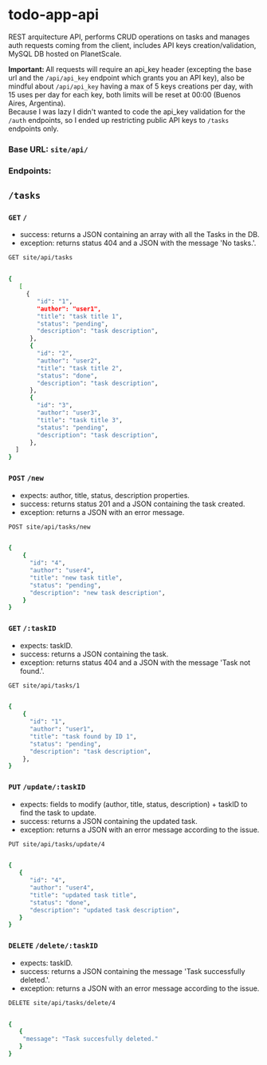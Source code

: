 # todo-app-api
REST arquitecture API, performs CRUD operations on tasks and manages auth requests coming from the client, includes API keys creation/validation, MySQL DB hosted on PlanetScale.

<b> Important: </b> All requests will require an api_key header (excepting the base url and the `/api/api_key` endpoint which grants you an API key), also be mindful about `/api/api_key` having a max of 5 keys creations per day, with 15 uses per day for each key, both limits will be reset at 00:00 (Buenos Aires, Argentina). <br>
Because I was lazy I didn't wanted to code the api_key validation for the `/auth` endpoints, so I ended up restricting public API keys to `/tasks` endpoints only.

### Base URL: `site/api/`
### Endpoints:
## `/tasks`

### `GET` `/`
 - success: returns a JSON containing an array with all the Tasks in the DB.
 - exception: returns status 404 and a JSON with the message 'No tasks.'.

``` bash
GET site/api/tasks


{
   [
     {
        "id": "1",
        "author": "user1",
        "title": "task title 1",
        "status": "pending",
        "description": "task description",
      },
      {
        "id": "2",
        "author": "user2",
        "title": "task title 2",
        "status": "done",
        "description": "task description",
      },
      {
        "id": "3",
        "author": "user3",
        "title": "task title 3",
        "status": "pending",
        "description": "task description",  
      },
  ]
}
```

### `POST` `/new`
 - expects: author, title, status, description properties.
 - success:  returns status 201 and a JSON containing the task created.
 - exception: returns a JSON with an error message.

``` bash
POST site/api/tasks/new


{
    {
      "id": "4",
      "author": "user4",
      "title": "new task title",
      "status": "pending",
      "description": "new task description",
    }
}
```

### `GET` `/:taskID`
 - expects: taskID.
 - success: returns a JSON containing the task.
 - exception: returns status 404 and a JSON with the message 'Task not found.'.

``` bash
GET site/api/tasks/1


{
    {
      "id": "1",
      "author": "user1",
      "title": "task found by ID 1",
      "status": "pending",
      "description": "task description",
    },  
}
```

### `PUT` `/update/:taskID`
 - expects: fields to modify (author, title, status, description) + taskID to find the task to update.
 - success: returns a JSON containing the updated task.
 - exception: returns a JSON with an error message according to the issue.

``` bash
PUT site/api/tasks/update/4


{
   {
      "id": "4",
      "author": "user4",
      "title": "updated task title",
      "status": "done",
      "description": "updated task description",
   }
}
```

### `DELETE` `/delete/:taskID`
 - expects: taskID.
 - success: returns a JSON containing the message 'Task successfully deleted.'.
 - exception: returns a JSON with an error message according to the issue.

``` bash
DELETE site/api/tasks/delete/4


{
   {
    "message": "Task succesfully deleted."
   }
}
```
